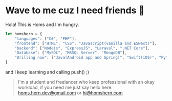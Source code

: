 # Wave to me cuz I need friends 👋

Hola! This is Homs and I'm hungry.

```javascript
let homshern = {
    "languages": ["C#", "PHP"],
    "frontend": ["HTML", "CSS", "Javascript(vanilla and ESNext)"],
    "backend": ["Nodejs", "ExpressJS", "Laraval", ".NET Core"],
    "Database": ["MySQL", "MSSQL Server", "MongoDB"],
    "Drilling now": ["Java(Android app and Spring)", "Swift(iOS)", "Python(Flask and bot)", "Redis"]
}
```

and I keep learning and calling push() ;)

>I'm a student and freelancer who keep professional with an okay workload, if you need me just say hello here: homs.hern.dev@gmail.com or hi@homshern.com